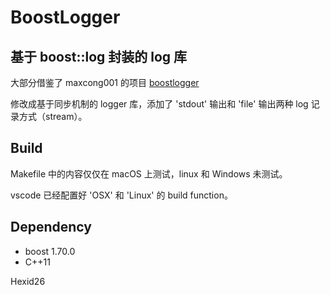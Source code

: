 # BoostLogger

## 基于 boost::log 封装的 log 库

大部分借鉴了 maxcong001 的项目 [boostlogger](https://github.com/maxcong001/boostlogger)

修改成基于同步机制的 logger 库，添加了 'stdout' 输出和 'file' 输出两种 log 记录方式（stream）。

## Build

Makefile 中的内容仅仅在 macOS 上测试，linux 和 Windows 未测试。

vscode 已经配置好 'OSX' 和 'Linux' 的 build function。

## Dependency

- boost 1.70.0
- C++11

Hexid26
